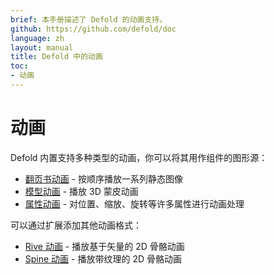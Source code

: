 ```yaml
---
brief: 本手册描述了 Defold 的动画支持。
github: https://github.com/defold/doc
language: zh
layout: manual
title: Defold 中的动画
toc:
- 动画
---
```


# 动画

Defold 内置支持多种类型的动画，你可以将其用作组件的图形源：

* [翻页书动画](/zh/manuals/flipbook-animation) - 按顺序播放一系列静态图像
* [模型动画](/zh/manuals/model-animation) - 播放 3D 蒙皮动画
* [属性动画](/zh/manuals/property-animation) - 对位置、缩放、旋转等许多属性进行动画处理

可以通过扩展添加其他动画格式：

* [Rive 动画](/extension-rive) - 播放基于矢量的 2D 骨骼动画
* [Spine 动画](/extension-spine) - 播放带纹理的 2D 骨骼动画
